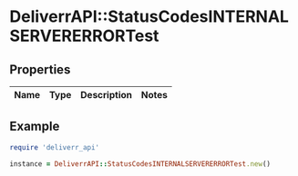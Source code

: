 # DeliverrAPI::StatusCodesINTERNALSERVERERRORTest

## Properties

| Name | Type | Description | Notes |
| ---- | ---- | ----------- | ----- |

## Example

```ruby
require 'deliverr_api'

instance = DeliverrAPI::StatusCodesINTERNALSERVERERRORTest.new()
```

